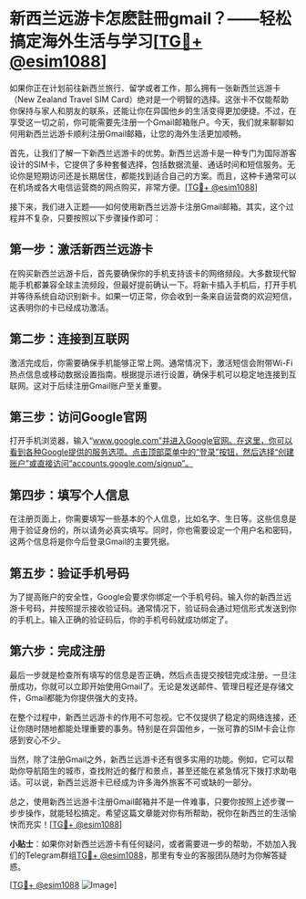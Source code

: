 # 新西兰远游卡怎麽註冊gmail？——轻松搞定海外生活与学习[[TG💪+ @esim1088](https://t.me/s/esim1088)]

如果你正在计划前往新西兰旅行、留学或者工作，那么拥有一张新西兰远游卡（New Zealand Travel SIM Card）绝对是一个明智的选择。这张卡不仅能帮助你保持与家人和朋友的联系，还能让你在异国他乡的生活变得更加便捷。不过，在享受这一切之前，你可能需要先注册一个Gmail邮箱账户。今天，我们就来聊聊如何用新西兰远游卡顺利注册Gmail邮箱，让您的海外生活更加顺畅。

首先，让我们了解一下新西兰远游卡的优势。新西兰远游卡是一种专门为国际游客设计的SIM卡，它提供了多种套餐选择，包括数据流量、通话时间和短信服务。无论你是短期访问还是长期居住，都能找到适合自己的方案。而且，这种卡通常可以在机场或各大电信运营商的网点购买，非常方便。[[TG💪+ @esim1088](https://t.me/s/esim1088)]

接下来，我们进入正题——如何使用新西兰远游卡注册Gmail邮箱。其实，这个过程并不复杂，只要按照以下步骤操作即可：

## 第一步：激活新西兰远游卡

在购买新西兰远游卡后，首先要确保你的手机支持该卡的网络频段。大多数现代智能手机都兼容全球主流频段，但最好提前确认一下。将新卡插入手机后，打开手机并等待系统自动识别新卡。如果一切正常，你会收到一条来自运营商的欢迎短信，这表明你的卡已经成功激活。

## 第二步：连接到互联网

激活完成后，你需要确保手机能够正常上网。通常情况下，激活短信会附带Wi-Fi热点信息或移动数据设置指南。根据提示进行设置，确保手机可以稳定地连接到互联网。这对于后续注册Gmail账户至关重要。

## 第三步：访问Google官网

打开手机浏览器，输入“www.google.com”并进入Google官网。在这里，你可以看到各种Google提供的服务选项。点击顶部菜单中的“登录”按钮，然后选择“创建账户”或直接访问“accounts.google.com/signup”。

## 第四步：填写个人信息

在注册页面上，你需要填写一些基本的个人信息，比如名字、生日等。这些信息是用于验证身份的，所以请务必真实填写。同时，你也需要设定一个用户名和密码，这两个信息将是你今后登录Gmail的主要凭据。

## 第五步：验证手机号码

为了提高账户的安全性，Google会要求你绑定一个手机号码。输入你的新西兰远游卡号码，并按照提示接收验证码。通常情况下，验证码会通过短信形式发送到你的手机上。输入正确的验证码后，你的手机号码就成功绑定了。

## 第六步：完成注册

最后一步就是检查所有填写的信息是否正确，然后点击提交按钮完成注册。一旦注册成功，你就可以立即开始使用Gmail了。无论是发送邮件、管理日程还是存储文件，Gmail都能为你提供强大的支持。

在整个过程中，新西兰远游卡的作用不可忽视。它不仅提供了稳定的网络连接，还让你随时随地都能处理重要的事务。特别是在异国他乡，一张可靠的SIM卡会让你感到安心不少。

当然，除了注册Gmail之外，新西兰远游卡还有很多实用的功能。例如，它可以帮助你导航陌生的城市，查找附近的餐厅和景点，甚至还能在紧急情况下拨打求助电话。可以说，新西兰远游卡已经成为许多海外旅客不可或缺的一部分。

总之，使用新西兰远游卡注册Gmail邮箱并不是一件难事，只要你按照上述步骤一步步操作，就能轻松搞定。希望这篇文章能对你有所帮助，祝你在新西兰的生活愉快而充实！[[TG💪+ @esim1088](https://t.me/s/esim1088)]

**小贴士**：如果你对新西兰远游卡有任何疑问，或者需要进一步的帮助，不妨加入我们的Telegram群组[TG💪+ @esim1088](https://t.me/s/esim1088)，那里有专业的客服团队随时为你解答疑惑。

[[TG💪+ @esim1088](https://t.me/s/esim1088) ![Image](https://i.postimg.cc/4NQfJmqS/Snipaste-2025-05-13-00-14-12.png)]